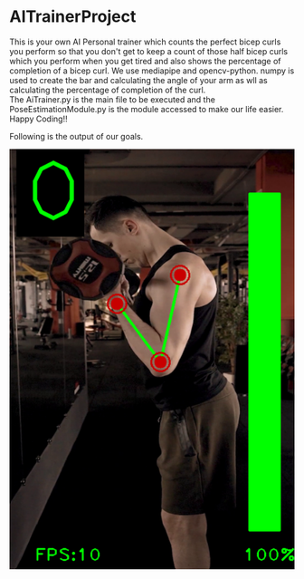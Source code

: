 # AITrainerProject
This is your own AI Personal trainer which counts the perfect bicep curls you perform so that you don't get to keep a count of those half bicep curls which you perform when you get tired and also shows the percentage of completion of a bicep curl. We use mediapipe and opencv-python.
numpy is used to create the bar and calculating the angle of your arm as wll as calculating the percentage of completion of the curl.<br>
  The AiTrainer.py is the main file to be executed and the PoseEstimationModule.py is the module accessed to make our life easier. <br>Happy Coding!!<br>

  Following is the output of our goals.

<img src= "https://github.com/anirudhrealdeal/AITrainerProject/blob/master/Screenshot.png?raw=true">

